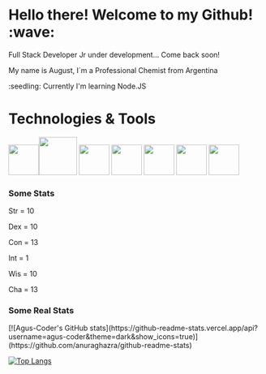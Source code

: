 <h1>Hello there! Welcome to my Github! :wave:</h1>

<p>Full Stack Developer Jr under development...  Come back soon!</p>

<p>My name is August, I´m a Professional Chemist from Argentina</p>

<p>:seedling: Currently I'm learning Node.JS</p>

<p></p>


<h1>Technologies & Tools</h1>

<img height=60 src="https://cdn.jsdelivr.net/gh/devicons/devicon/icons/html5/html5-original.svg" /><img height=75 src="https://cdn.jsdelivr.net/gh/devicons/devicon/icons/css3/css3-original.svg" />
<img height=60 src="https://cdn.jsdelivr.net/gh/devicons/devicon/icons/javascript/javascript-original.svg" />
<img height=60 src="https://cdn.jsdelivr.net/gh/devicons/devicon/icons/git/git-original.svg" />
<img height=60 src="https://cdn.jsdelivr.net/gh/devicons/devicon/icons/nodejs/nodejs-original.svg" />
<img height=60 src="https://cdn.jsdelivr.net/gh/devicons/devicon/icons/npm/npm-original-wordmark.svg" />
<img height=60 src="https://cdn.jsdelivr.net/gh/devicons/devicon/icons/sass/sass-original.svg" />

<h3>Some Stats</h3>
<p>Str = 10</p>
<p>Dex = 10</p>
<p>Con = 13</p>
<p>Int = 1</p>
<p>Wis = 10</p>
<p>Cha = 13</p>

<h3>Some Real Stats</h3>
[![Agus-Coder's GitHub stats](https://github-readme-stats.vercel.app/api?username=agus-coder&theme=dark&show_icons=true)](https://github.com/anuraghazra/github-readme-stats)

[![Top Langs](https://github-readme-stats.vercel.app/api/top-langs/?username=agus-coder&layout=compact&theme=dark)](https://github.com/anuraghazra/github-readme-stats)
